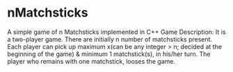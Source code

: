 # nMatchsticks
A simple game of n Matchsticks implemented in C++
Game Description:
  It is a two-player game. There are initially n number of matchsticks present.
  Each player can pick up maximum x(can be any integer > n; decided at the beginning of the game) & minimum 1 matchstick(s), in his/her turn.
  The player who remains with one matchstick, looses the game.
